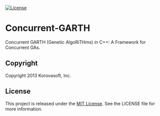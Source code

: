 [![License](https://poser.pugx.org/leaphly/cart-bundle/license.png)](https://packagist.org/packages/leaphly/cart-bundle)

# Concurrent-GARTH

Concurrent GARTH (Genetic AlgoRiTHms) in C++: A Framework for Concurrent GAs.

## Copyright

Copyright 2013 Korovasoft, Inc.

## License
This project is released under the [MIT License](http://opensource.org/licenses/MIT). See the LICENSE file for more information.

